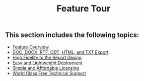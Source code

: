 ﻿---
title: Feature Tour
description: "This section provides a page with a list of features."
type: docs
weight: 40
url: /jasperreports/feature-tour/
---

## This section includes the following topics: 

- [Feature Overview](/words/jasperreports/feature-overview/)
- [DOC, DOCX, RTF, ODT, HTML, and TXT Export](/words/jasperreports/doc-docx-rtf-odt-html-and-txt-export/)
- [High Fidelity to the Report Design](/words/jasperreports/high-fidelity-to-the-report-design/)
- [Easy and Lightweight Deployment](/words/jasperreports/easy-and-lightweight-deployment/)
- [Simple and Affordable Licensing](/words/jasperreports/simple-and-affordable-licensing/)
- [World Class Free Technical Support](/words/jasperreports/world-class-free-technical-support/)
